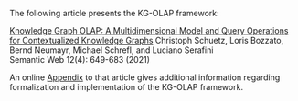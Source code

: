 The following article presents the KG-OLAP framework:

[Knowledge Graph OLAP: A Multidimensional Model and Query Operations for Contextualized Knowledge Graphs]([[http://www.semantic-web-journal.net/content/knowledge-graph-olap-multidimensional-model-and-query-operations-contextualized-knowledge-0](https://doi.org/10.3233/SW-200419)](https://doi.org/10.3233/SW-200419))  
Christoph Schuetz, Loris Bozzato, Bernd Neumayr, Michael Schrefl, and Luciano Serafini  
Semantic Web 12(4): 649-683 (2021)

An online [Appendix](appendix.pdf) to that article gives additional information regarding formalization and implementation of the KG-OLAP framework.

